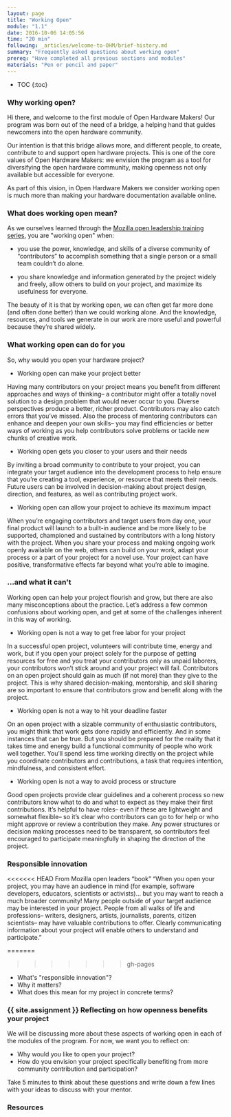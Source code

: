 ```yaml
---
layout: page
title: "Working Open"
module: "1.1"
date: 2016-10-06 14:05:56
time: "20 min"
following: _articles/welcome-to-OHM/brief-history.md
summary: "Frequently asked questions about working open"
prereq: "Have completed all previous sections and modules"
materials: "Pen or pencil and paper"
---
```

* TOC
{:toc}

### Why working open?

Hi there, and welcome to the first module of Open Hardware Makers! Our program was born out of the need of a bridge, a helping hand that guides newcomers into the open hardware community. 

Our intention is that this bridge allows more, and different people, to create, contribute to and support open hardware projects. This is one of the core values of Open Hardware Makers: we envision the program as a tool for diversifying the open hardware community, making openness not only available but accessible for everyone.

As part of this vision, in Open Hardware Makers we consider working open is much more than making your hardware documentation available online. 

### What does working open mean?

As we ourselves learned through the [Mozilla open leadership training series](https://mozilla.github.io/open-leadership-training-series/), you are "working open" when: 

- you use the power, knowledge, and skills of a diverse community of “contributors” to accomplish something that a single person or a small team couldn’t do alone.

- you share knowledge and information generated by the project widely and freely, allow others to build on your project, and maximize its usefulness for everyone.

The beauty of it is that by working open, we can often get far more done (and often done better) than we could working alone. And the knowledge, resources, and tools we generate in our work are more useful and powerful because they’re shared widely. 

### What working open can do for you

So, why would you open your hardware project?

- Working open can make your project better

Having many contributors on your project means you benefit from different approaches and ways of thinking– a contributor might offer a totally novel solution to a design problem that would never occur to you. Diverse perspectives produce a better, richer product. Contributors may also catch errors that you’ve missed. Also the process of mentoring contributors can enhance and deepen your own skills– you may find efficiencies or better ways of working as you help contributors solve problems or tackle new chunks of creative work.

- Working open gets you closer to your users and their needs 

By inviting a broad community to contribute to your project, you can integrate your target audience into the development process to help ensure that you’re creating a tool, experience, or resource that meets their needs. Future users can be involved in decision-making about project design, direction, and features, as well as contributing project work. 

- Working open can allow your project to achieve its maximum impact

When you’re engaging contributors and target users from day one, your final product will launch to a built-in audience and be more likely to be supported, championed and sustained by contributors with a long history with the project. When you share your process and making ongoing work openly available on the web, others can build on your work, adapt your process or a part of your project for a novel use. Your project can have positive, transformative effects far beyond what you’re able to imagine.

### ...and what it can't

Working open can help your project flourish and grow, but there are also many misconceptions about the practice. Let’s address a few common confusions about working open, and get at some of the challenges inherent in this way of working.

- Working open is not a way to get free labor for your project

In a successful open project, volunteers will contribute time, energy and work, but if you open your project solely for the purpose of getting resources for free and you treat your contributors only as unpaid laborers, your contributors won’t stick around and your project will fail. Contributors on an open project should gain as much (if not more) than they give to the project. This is why shared decision-making, mentorship, and skill sharing are so important to ensure that contributors grow and benefit along with the project.

- Working open is not a way to hit your deadline faster

On an open project with a sizable community of enthusiastic contributors, you might think that work gets done rapidly and efficiently. And in some instances that can be true. But you should be prepared for the reality that it takes time and energy build a functional community of people who work well together. You’ll spend less time working directly on the project while you coordinate contributors and contributions, a task that requires intention, mindfulness, and consistent effort. 

- Working open is not a way to avoid process or structure 

Good open projects provide clear guidelines and a coherent process so new contributors know what to do and what to expect as they make their first contributions. It’s helpful to have roles– even if these are lightweight and somewhat flexible– so it’s clear who contributors can go to for help or who might approve or review a contribution they make. Any power structures or decision making processes need to be transparent, so contributors feel encouraged to participate meaningfully in shaping the direction of the project.

### Responsible innovation

<<<<<<< HEAD
From Mozilla open leaders “book”
“When you open your project, you may have an audience in mind (for example, software developers, educators, scientists or activists)… but you may want to reach a much broader community! Many people outside of your target audience may be interested in your project. People from all walks of life and professions– writers, designers, artists, journalists, parents, citizen scientists– may have valuable contributions to offer. Clearly communicating information about your project will enable others to understand and participate.”


=======
>>>>>>> gh-pages
- What's "responsible innovation"?
- Why it matters?
- What does this mean for my project in concrete terms?

### {{ site.assignment }} Reflecting on how openness benefits your project

We will be discussing more about these aspects of working open in each of the modules of the program. For now, we want you to reflect on:

- Why would you like to open your project? 
- How do you envision your project specifically benefiting from more community contribution and participation? 

Take 5 minutes to think about these questions and write down a few lines with your ideas to discuss with your mentor.

### Resources
 
